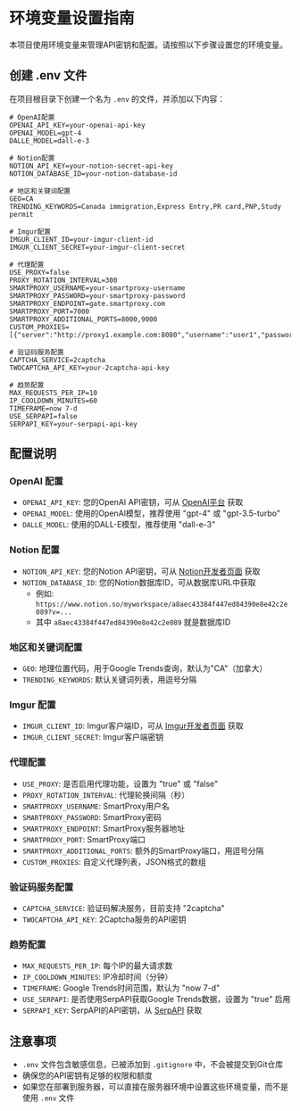 # 环境变量设置指南

本项目使用环境变量来管理API密钥和配置。请按照以下步骤设置您的环境变量。

## 创建 .env 文件

在项目根目录下创建一个名为 `.env` 的文件，并添加以下内容：

```
# OpenAI配置
OPENAI_API_KEY=your-openai-api-key
OPENAI_MODEL=gpt-4
DALLE_MODEL=dall-e-3

# Notion配置
NOTION_API_KEY=your-notion-secret-api-key
NOTION_DATABASE_ID=your-notion-database-id

# 地区和关键词配置
GEO=CA
TRENDING_KEYWORDS=Canada immigration,Express Entry,PR card,PNP,Study permit

# Imgur配置
IMGUR_CLIENT_ID=your-imgur-client-id
IMGUR_CLIENT_SECRET=your-imgur-client-secret

# 代理配置
USE_PROXY=false
PROXY_ROTATION_INTERVAL=300
SMARTPROXY_USERNAME=your-smartproxy-username
SMARTPROXY_PASSWORD=your-smartproxy-password
SMARTPROXY_ENDPOINT=gate.smartproxy.com
SMARTPROXY_PORT=7000
SMARTPROXY_ADDITIONAL_PORTS=8000,9000
CUSTOM_PROXIES=[{"server":"http://proxy1.example.com:8080","username":"user1","password":"pass1"}]

# 验证码服务配置
CAPTCHA_SERVICE=2captcha
TWOCAPTCHA_API_KEY=your-2captcha-api-key

# 趋势配置
MAX_REQUESTS_PER_IP=10
IP_COOLDOWN_MINUTES=60
TIMEFRAME=now 7-d
USE_SERPAPI=false
SERPAPI_KEY=your-serpapi-api-key
```

## 配置说明

### OpenAI 配置

- `OPENAI_API_KEY`: 您的OpenAI API密钥，可从 [OpenAI平台](https://platform.openai.com/account/api-keys) 获取
- `OPENAI_MODEL`: 使用的OpenAI模型，推荐使用 "gpt-4" 或 "gpt-3.5-turbo"
- `DALLE_MODEL`: 使用的DALL-E模型，推荐使用 "dall-e-3"

### Notion 配置

- `NOTION_API_KEY`: 您的Notion API密钥，可从 [Notion开发者页面](https://www.notion.so/my-integrations) 获取
- `NOTION_DATABASE_ID`: 您的Notion数据库ID，可从数据库URL中获取
  - 例如: `https://www.notion.so/myworkspace/a8aec43384f447ed84390e8e42c2e089?v=...`
  - 其中 `a8aec43384f447ed84390e8e42c2e089` 就是数据库ID

### 地区和关键词配置

- `GEO`: 地理位置代码，用于Google Trends查询，默认为"CA"（加拿大）
- `TRENDING_KEYWORDS`: 默认关键词列表，用逗号分隔

### Imgur 配置

- `IMGUR_CLIENT_ID`: Imgur客户端ID，可从 [Imgur开发者页面](https://api.imgur.com/oauth2/addclient) 获取
- `IMGUR_CLIENT_SECRET`: Imgur客户端密钥

### 代理配置

- `USE_PROXY`: 是否启用代理功能，设置为 "true" 或 "false"
- `PROXY_ROTATION_INTERVAL`: 代理轮换间隔（秒）
- `SMARTPROXY_USERNAME`: SmartProxy用户名
- `SMARTPROXY_PASSWORD`: SmartProxy密码
- `SMARTPROXY_ENDPOINT`: SmartProxy服务器地址
- `SMARTPROXY_PORT`: SmartProxy端口
- `SMARTPROXY_ADDITIONAL_PORTS`: 额外的SmartProxy端口，用逗号分隔
- `CUSTOM_PROXIES`: 自定义代理列表，JSON格式的数组

### 验证码服务配置

- `CAPTCHA_SERVICE`: 验证码解决服务，目前支持 "2captcha"
- `TWOCAPTCHA_API_KEY`: 2Captcha服务的API密钥

### 趋势配置

- `MAX_REQUESTS_PER_IP`: 每个IP的最大请求数
- `IP_COOLDOWN_MINUTES`: IP冷却时间（分钟）
- `TIMEFRAME`: Google Trends时间范围，默认为 "now 7-d"
- `USE_SERPAPI`: 是否使用SerpAPI获取Google Trends数据，设置为 "true" 启用
- `SERPAPI_KEY`: SerpAPI的API密钥，从 [SerpAPI](https://serpapi.com/) 获取

## 注意事项

- `.env` 文件包含敏感信息，已被添加到 `.gitignore` 中，不会被提交到Git仓库
- 确保您的API密钥有足够的权限和额度
- 如果您在部署到服务器，可以直接在服务器环境中设置这些环境变量，而不是使用 `.env` 文件 